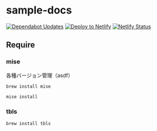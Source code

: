 # sample-docs

[![Dependabot Updates](https://github.com/semba-yui/sample-docs/actions/workflows/dependabot/dependabot-updates/badge.svg)](https://github.com/semba-yui/sample-docs/actions/workflows/dependabot/dependabot-updates)
[![Deploy to Netlify](https://github.com/semba-yui/sample-docs/actions/workflows/build-and-deploy.yml/badge.svg)](https://github.com/semba-yui/sample-docs/actions/workflows/build-and-deploy.yml)
[![Netlify Status](https://api.netlify.com/api/v1/badges/cf8eb74a-c877-4ae4-a326-1e469f94b22e/deploy-status)](https://app.netlify.com/sites/yui-semba-sample-docs/deploys)

## Require

### mise

各種バージョン管理（asdf）

```shell
brew install mise
```

```shell
mise install
```

### tbls

```shell
brew install tbls
```
